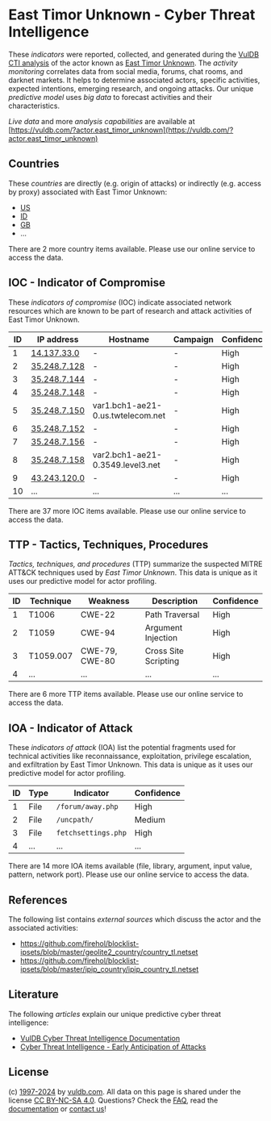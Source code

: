 # East Timor Unknown - Cyber Threat Intelligence

These _indicators_ were reported, collected, and generated during the [VulDB CTI analysis](https://vuldb.com/?kb.cti) of the actor known as [East Timor Unknown](https://vuldb.com/?actor.east_timor_unknown). The _activity monitoring_ correlates data from social media, forums, chat rooms, and darknet markets. It helps to determine associated actors, specific activities, expected intentions, emerging research, and ongoing attacks. Our unique _predictive model_ uses _big data_ to forecast activities and their characteristics.

_Live data_ and more _analysis capabilities_ are available at [https://vuldb.com/?actor.east_timor_unknown](https://vuldb.com/?actor.east_timor_unknown)

## Countries

These _countries_ are directly (e.g. origin of attacks) or indirectly (e.g. access by proxy) associated with East Timor Unknown:

* [US](https://vuldb.com/?country.us)
* [ID](https://vuldb.com/?country.id)
* [GB](https://vuldb.com/?country.gb)
* ...

There are 2 more country items available. Please use our online service to access the data.

## IOC - Indicator of Compromise

These _indicators of compromise_ (IOC) indicate associated network resources which are known to be part of research and attack activities of East Timor Unknown.

ID | IP address | Hostname | Campaign | Confidence
-- | ---------- | -------- | -------- | ----------
1 | [14.137.33.0](https://vuldb.com/?ip.14.137.33.0) | - | - | High
2 | [35.248.7.128](https://vuldb.com/?ip.35.248.7.128) | - | - | High
3 | [35.248.7.144](https://vuldb.com/?ip.35.248.7.144) | - | - | High
4 | [35.248.7.148](https://vuldb.com/?ip.35.248.7.148) | - | - | High
5 | [35.248.7.150](https://vuldb.com/?ip.35.248.7.150) | var1.bch1-ae21-0.us.twtelecom.net | - | High
6 | [35.248.7.152](https://vuldb.com/?ip.35.248.7.152) | - | - | High
7 | [35.248.7.156](https://vuldb.com/?ip.35.248.7.156) | - | - | High
8 | [35.248.7.158](https://vuldb.com/?ip.35.248.7.158) | var2.bch1-ae21-0.3549.level3.net | - | High
9 | [43.243.120.0](https://vuldb.com/?ip.43.243.120.0) | - | - | High
10 | ... | ... | ... | ...

There are 37 more IOC items available. Please use our online service to access the data.

## TTP - Tactics, Techniques, Procedures

_Tactics, techniques, and procedures_ (TTP) summarize the suspected MITRE ATT&CK techniques used by _East Timor Unknown_. This data is unique as it uses our predictive model for actor profiling.

ID | Technique | Weakness | Description | Confidence
-- | --------- | -------- | ----------- | ----------
1 | T1006 | CWE-22 | Path Traversal | High
2 | T1059 | CWE-94 | Argument Injection | High
3 | T1059.007 | CWE-79, CWE-80 | Cross Site Scripting | High
4 | ... | ... | ... | ...

There are 6 more TTP items available. Please use our online service to access the data.

## IOA - Indicator of Attack

These _indicators of attack_ (IOA) list the potential fragments used for technical activities like reconnaissance, exploitation, privilege escalation, and exfiltration by East Timor Unknown. This data is unique as it uses our predictive model for actor profiling.

ID | Type | Indicator | Confidence
-- | ---- | --------- | ----------
1 | File | `/forum/away.php` | High
2 | File | `/uncpath/` | Medium
3 | File | `fetchsettings.php` | High
4 | ... | ... | ...

There are 14 more IOA items available (file, library, argument, input value, pattern, network port). Please use our online service to access the data.

## References

The following list contains _external sources_ which discuss the actor and the associated activities:

* https://github.com/firehol/blocklist-ipsets/blob/master/geolite2_country/country_tl.netset
* https://github.com/firehol/blocklist-ipsets/blob/master/ipip_country/ipip_country_tl.netset

## Literature

The following _articles_ explain our unique predictive cyber threat intelligence:

* [VulDB Cyber Threat Intelligence Documentation](https://vuldb.com/?kb.cti)
* [Cyber Threat Intelligence - Early Anticipation of Attacks](https://www.scip.ch/en/?labs.20201022)

## License

(c) [1997-2024](https://vuldb.com/?kb.changelog) by [vuldb.com](https://vuldb.com/?kb.about). All data on this page is shared under the license [CC BY-NC-SA 4.0](https://creativecommons.org/licenses/by-nc-sa/4.0/). Questions? Check the [FAQ](https://vuldb.com/?kb.faq), read the [documentation](https://vuldb.com/?kb) or [contact us](https://vuldb.com/?contact)!
